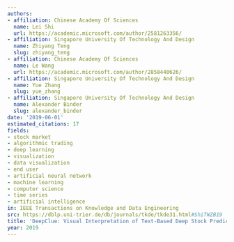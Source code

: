 ```yaml
---
authors:
- affiliation: Chinese Academy Of Sciences
  name: Lei Shi
  url: https://academic.microsoft.com/author/2581263356/
- affiliation: Singapore University Of Technology And Design
  name: Zhiyang Teng
  slug: zhiyang_teng
- affiliation: Chinese Academy Of Sciences
  name: Le Wang
  url: https://academic.microsoft.com/author/2858440626/
- affiliation: Singapore University Of Technology And Design
  name: Yue Zhang
  slug: yue_zhang
- affiliation: Singapore University Of Technology And Design
  name: Alexander Binder
  slug: alexander_binder
date: '2019-06-01'
estimated_citations: 17
fields:
- stock market
- algorithmic trading
- deep learning
- visualization
- data visualization
- end user
- artificial neural network
- machine learning
- computer science
- time series
- artificial intelligence
in: IEEE Transactions on Knowledge and Data Engineering
src: https://dblp.uni-trier.de/db/journals/tkde/tkde31.html#ShiTWZB19
title: 'DeepClue: Visual Interpretation of Text-Based Deep Stock Prediction'
year: 2019
---
```

